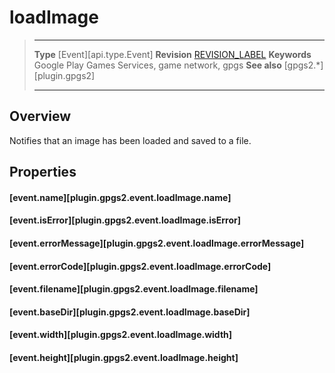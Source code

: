 # loadImage

> --------------------- ------------------------------------------------------------------------------------------
> __Type__              [Event][api.type.Event]
> __Revision__          [REVISION_LABEL](REVISION_URL)
> __Keywords__          Google Play Games Services, game network, gpgs
> __See also__          [gpgs2.*][plugin.gpgs2]
> --------------------- ------------------------------------------------------------------------------------------

## Overview

Notifies that an image has been loaded and saved to a file.

## Properties

#### [event.name][plugin.gpgs2.event.loadImage.name]

#### [event.isError][plugin.gpgs2.event.loadImage.isError]

#### [event.errorMessage][plugin.gpgs2.event.loadImage.errorMessage]

#### [event.errorCode][plugin.gpgs2.event.loadImage.errorCode]

#### [event.filename][plugin.gpgs2.event.loadImage.filename]

#### [event.baseDir][plugin.gpgs2.event.loadImage.baseDir]

#### [event.width][plugin.gpgs2.event.loadImage.width]

#### [event.height][plugin.gpgs2.event.loadImage.height]